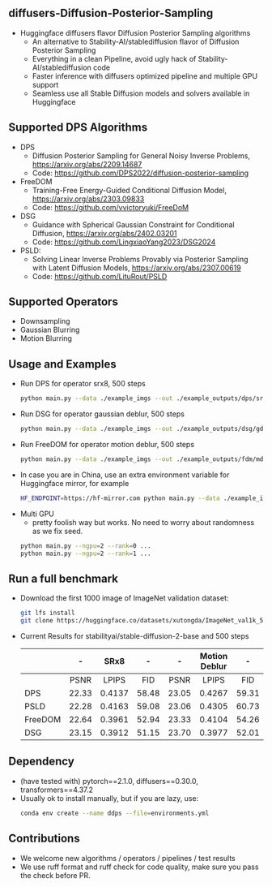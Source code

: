 ## diffusers-Diffusion-Posterior-Sampling
* Huggingface diffusers flavor Diffusion Posterior Sampling algorithms
    * An alternative to Stability-AI/stablediffusion flavor of Diffusion Posterior Sampling
    * Everything in a clean Pipeline, avoid ugly hack of Stability-AI/stablediffusion code
    * Faster inference with diffusers optimized pipeline and multiple GPU support
    * Seamless use all Stable Diffusion models and solvers available in Huggingface


## Supported DPS Algorithms
* DPS
    * Diffusion Posterior Sampling for General Noisy Inverse Problems, https://arxiv.org/abs/2209.14687
    * Code: https://github.com/DPS2022/diffusion-posterior-sampling
* FreeDOM
    * Training-Free Energy-Guided Conditional Diffusion Model, https://arxiv.org/abs/2303.09833
    * Code: https://github.com/vvictoryuki/FreeDoM
* DSG
    * Guidance with Spherical Gaussian Constraint for Conditional Diffusion, https://arxiv.org/abs/2402.03201
    * Code: https://github.com/LingxiaoYang2023/DSG2024
* PSLD:
    * Solving Linear Inverse Problems Provably via Posterior Sampling with Latent Diffusion Models, https://arxiv.org/abs/2307.00619
    * Code: https://github.com/LituRout/PSLD


## Supported Operators
* Downsampling
* Gaussian Blurring
* Motion Blurring


## Usage and Examples
* Run DPS for operator srx8, 500 steps
    ```bash
    python main.py --data ./example_imgs --out ./example_outputs/dps/srx8 --scale 4.8 --algo dps --operator srx8 --nstep 500 --model stabilityai/stable-diffusion-2-base
    ```
* Run DSG for operator gaussian deblur, 500 steps
    ```bash
    python main.py --data ./example_imgs --out ./example_outputs/dsg/gdb --scale 0.02 --algo dsg --operator gdb --nstep 500 --model stabilityai/stable-diffusion-2-base
    ```
* Run FreeDOM for operator motion deblur, 500 steps
    ```bash
    python main.py --data ./example_imgs --out ./example_outputs/fdm/mdb --scale 1.2 --algo fdm --operator mdb --nstep 500 --model stabilityai/stable-diffusion-2-base
    ```
* In case you are in China, use an extra environment variable for Huggingface mirror, for example
    ```bash
    HF_ENDPOINT=https://hf-mirror.com python main.py --data ./example_imgs --out ./example_outputs/dps --scale 4.8 --algo dps --operator srx8 --nstep 500 --model stabilityai/stable-diffusion-2-base
    ```
* Multi GPU
    * pretty foolish way but works. No need to worry about randomness as we fix seed.
    ```bash
    python main.py --ngpu=2 --rank=0 ...
    python main.py --ngpu=2 --rank=1 ...
    ```

## Run a full benchmark
* Download the first 1000 image of ImageNet validation dataset:
    ```bash
    git lfs install
    git clone https://huggingface.co/datasets/xutongda/ImageNet_val1k_512
    ```
* Current Results for stabilityai/stable-diffusion-2-base and 500 steps

    |   |-|SRx8|-|-|Motion Deblur|-|
    |---|:-:|:-:|:-:|:-:|:-:|:-:|
    |   |PSNR|LPIPS|FID|PSNR|LPIPS|FID|
    |DPS| 22.33 | 0.4137 | 58.48 |23.05|0.4267 | 59.31 |
    |PSLD| 22.28 | 0.4163 | 59.08 | 23.06 | 0.4305 | 60.73 |
    |FreeDOM| 22.64 | 0.3961 | 52.94 | 23.33 | 0.4104 | 54.26 |
    |DSG| 23.15 | 0.3912 | 51.15 | 23.70 | 0.3977 | 52.01 |

## Dependency
* (have tested with) pytorch==2.1.0, diffusers==0.30.0, transformers==4.37.2
* Usually ok to install manually, but if you are lazy, use:
    ```bash
    conda env create --name ddps --file=environments.yml
    ```

## Contributions
* We welcome new algorithms / operators / pipelines / test results
* We use ruff format and ruff check for code quality, make sure you pass the check before PR.